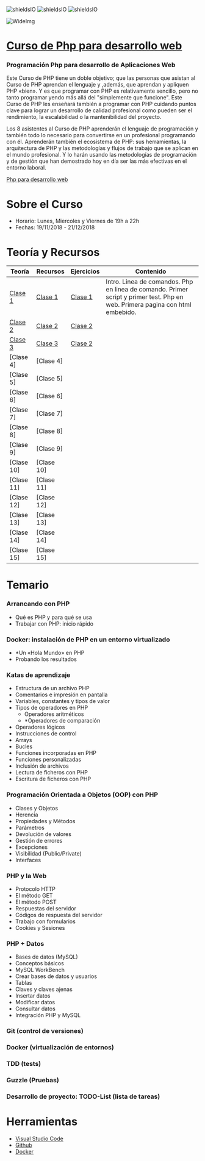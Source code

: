 ![shieldsIO](https://img.shields.io/github/issues/Fictizia/Curso-JS-para-desarrolladores-web_ed10.svg)
![shieldsIO](https://img.shields.io/github/forks/Fictizia/Curso-JS-para-desarrolladores-web_ed10.svg)
![shieldsIO](https://img.shields.io/github/stars/Fictizia/Curso-JS-para-desarrolladores-web_ed10.svg)

![WideImg](http://fictizia.com/img/github/Fictizia-plan-estudios-github.jpg)

# [Curso de Php para desarrollo web](https://fictizia.com/formacion/curso-php)
### Programación Php para desarrollo de Aplicaciones Web

Este Curso de PHP tiene un doble objetivo; que las personas que asistan al Curso de PHP aprendan el lenguaje y ,además, que aprendan y apliquen PHP «bien». Y es que programar con PHP es relativamente sencillo, pero no tanto programar yendo más allá del "simplemente que funcione". Este Curso de PHP les enseñará también a programar con PHP cuidando puntos clave para lograr un desarrollo de calidad profesional como pueden ser el rendimiento, la escalabilidad o la mantenibilidad del proyecto.

Los 8 asistentes al Curso de PHP aprenderán el lenguaje de programación y también todo lo necesario para convertirse en un profesional programando con él. Aprenderán también el ecosistema de PHP: sus herramientas, la arquitectura de PHP y las metodologías y flujos de trabajo que se aplican en el mundo profesional. Y lo harán usando las metodologías de programación y de gestión que han demostrado hoy en día ser las más efectivas en el entorno laboral.

[Php para desarrollo web](http://fictizia.com/formacion/curso_php)

Sobre el Curso
=================
* Horario: Lunes, Miercoles y Viernes de 19h a 22h
* Fechas: 19/11/2018 - 21/12/2018

Teoría y Recursos
=================
Teoría | Recursos | Ejercicios | Contenido
------------ | ------------- | ------------- | -------------
[Clase 1](teoria/Clase1.md) | [Clase 1](recursos/Clase1.md) | [Clase 1](ejercicios/Clase1) | Intro. Linea de comandos. Php en linea de comando. Primer script y primer test. Php en web. Primera pagina con html embebido. 
[Clase 2](teoria/Clase2.md) | [Clase 2](recursos/Clase2.md) | [Clase 2](ejercicios/Clase2) |  
[Clase 3](teoria/Clase3.md) | [Clase 3](recursos/Clase3.md) | [Clase 2](ejercicios/Clase3) |  
[Clase 4] | [Clase 4] | | 
[Clase 5] | [Clase 5] | | 
[Clase 6] | [Clase 6] | | 
[Clase 7] | [Clase 7] | | 
[Clase 8] | [Clase 8] | | 
[Clase 9] | [Clase 9] | | 
[Clase 10] | [Clase 10] | | 
[Clase 11] | [Clase 11] | | 
[Clase 12] | [Clase 12] | | 
[Clase 13] | [Clase 13] | | 
[Clase 14] | [Clase 14] | | 
[Clase 15] | [Clase 15] | | 

Temario
=================

### Arrancando con PHP ###
* Qué es PHP y para qué se usa
* Trabajar con PHP: inicio rápido

### Docker: instalación de PHP en un entorno virtualizado
* *Un «Hola Mundo» en PHP
* Probando los resultados

### Katas de aprendizaje
* Estructura de un archivo PHP
* Comentarios e impresión en pantalla
* Variables, constantes y tipos de valor
* Tipos de operadores en PHP
    * Operadores aritméticos
    * *Operadores de comparación
* Operadores lógicos
* Instrucciones de control
* Arrays
* Bucles
* Funciones incorporadas en PHP
* Funciones personalizadas
* Inclusión de archivos
* Lectura de ficheros con PHP
* Escritura de ficheros con PHP
### Programación Orientada a Objetos (OOP) con PHP
* Clases y Objetos
* Herencia
* Propiedades y Métodos
* Parámetros
* Devolución de valores
* Gestión de errores
* Excepciones
* Visibilidad (Public/Private)
* Interfaces
### PHP y la Web
* Protocolo HTTP
* El método GET
* El método POST
* Respuestas del servidor
* Códigos de respuesta del servidor
* Trabajo con formularios
* Cookies y Sesiones
### PHP + Datos
* Bases de datos (MySQL)
* Conceptos básicos
* MySQL WorkBench
* Crear bases de datos y usuarios
* Tablas
* Claves y claves ajenas
* Insertar datos
* Modificar datos
* Consultar datos
* Integración PHP y MySQL
### Git (control de versiones)
### Docker (virtualización de entornos)
### TDD (tests)
### Guzzle (Pruebas)
### Desarrollo de proyecto: TODO-List (lista de tareas)



Herramientas
=================
* [Visual Studio Code](https://code.visualstudio.com/)
* [Github](https://github.com/)
* [Docker](https://www.docker.com/)
